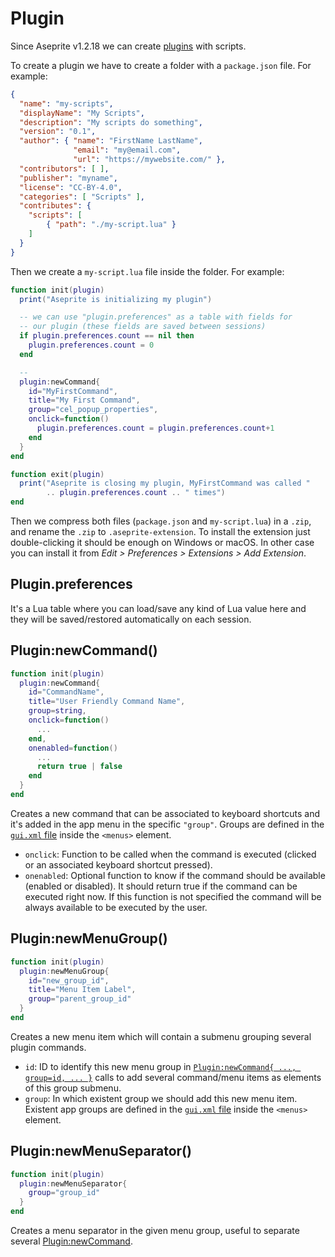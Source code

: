# Plugin

Since Aseprite v1.2.18 we can create
[plugins](https://www.aseprite.org/docs/extensions/) with scripts.

To create a plugin we have to create a folder with a `package.json` file. For example:

```json
{
  "name": "my-scripts",
  "displayName": "My Scripts",
  "description": "My scripts do something",
  "version": "0.1",
  "author": { "name": "FirstName LastName",
              "email": "my@email.com",
              "url": "https://mywebsite.com/" },
  "contributors": [ ],
  "publisher": "myname",
  "license": "CC-BY-4.0",
  "categories": [ "Scripts" ],
  "contributes": {
    "scripts": [
        { "path": "./my-script.lua" }
    ]
  }
}
```

Then we create a `my-script.lua` file inside the folder. For example:

```lua
function init(plugin)
  print("Aseprite is initializing my plugin")

  -- we can use "plugin.preferences" as a table with fields for
  -- our plugin (these fields are saved between sessions)
  if plugin.preferences.count == nil then
    plugin.preferences.count = 0
  end

  --
  plugin:newCommand{
    id="MyFirstCommand",
    title="My First Command",
    group="cel_popup_properties",
    onclick=function()
      plugin.preferences.count = plugin.preferences.count+1
    end
  }
end

function exit(plugin)
  print("Aseprite is closing my plugin, MyFirstCommand was called "
        .. plugin.preferences.count .. " times")
end
```

Then we compress both files (`package.json` and `my-script.lua`) in a
`.zip`, and rename the `.zip` to `.aseprite-extension`. To install the
extension just double-clicking it should be enough on Windows or
macOS. In other case you can install it from *Edit > Preferences >
Extensions > Add Extension*.

## Plugin.preferences

It's a Lua table where you can load/save any kind of Lua value here
and they will be saved/restored automatically on each session.

## Plugin:newCommand()

```lua
function init(plugin)
  plugin:newCommand{
    id="CommandName",
    title="User Friendly Command Name",
    group=string,
    onclick=function()
      ...
    end,
    onenabled=function()
      ...
      return true | false
    end
  }
end
```

Creates a new command that can be associated to keyboard shortcuts and
it's added in the app menu in the specific `"group"`. Groups are defined
in the [`gui.xml` file](https://github.com/aseprite/aseprite/blob/main/data/gui.xml)
inside the `<menus>` element.

* `onclick`: Function to be called when the command is executed
  (clicked or an associated keyboard shortcut pressed).
* `onenabled`: Optional function to know if the command should be
  available (enabled or disabled). It should return true if the
  command can be executed right now. If this function is not specified
  the command will be always available to be executed by the user.

## Plugin:newMenuGroup()

```lua
function init(plugin)
  plugin:newMenuGroup{
    id="new_group_id",
    title="Menu Item Label",
    group="parent_group_id"
  }
end
```

Creates a new menu item which will contain a submenu grouping several
plugin commands.

* `id`: ID to identify this new menu group in
  [`Plugin:newCommand{ ..., group=id, ... }`](#pluginnewcommand)
  calls to add several command/menu items as elements of this
  group submenu.
* `group`: In which existent group we should add this new menu item.
  Existent app groups are defined in the
  [`gui.xml` file](https://github.com/aseprite/aseprite/blob/main/data/gui.xml)
  inside the `<menus>` element.

## Plugin:newMenuSeparator()

```lua
function init(plugin)
  plugin:newMenuSeparator{
    group="group_id"
  }
end
```

Creates a menu separator in the given menu group, useful to separate
several [Plugin:newCommand](#pluginnewcommand).
